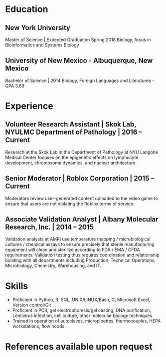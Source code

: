 # Education
## New York University
Master of Science | Expected Graduation Spring 2018
Biology, focus in Bioinformatics and Systems Biology 

## University of New Mexico - Albuquerque, New Mexico
Bachelor of Science | 2014
Biology, Foreign Languages and Literatures - GPA 3.69

# Experience
## Volunteer Research Assistant | Skok Lab, NYULMC Department of Pathology | 2016 – Current
Research at the Skok Lab in the Department of Pathology at NYU Langone Medical Center focuses on the epigenetic effects on lymphocyte development, chromosome dynamics, and nuclear architecture.

## Senior Moderator | Roblox Corporation | 2015 – Current
Moderators review user-generated content uploaded to the video game to ensure that users are not 	violating the Roblox terms of service.

## Associate Validation Analyst | Albany Molecular Research, Inc. | 2014 – 2015
Validation analysts at AMRI use temperature mapping / microbiological cultures / chemical assays to ensure precisely that sterile manufacturing equipment will clean and sterilize according to FDA / EMA / CFDA requirements. Validation testing thus requires coordination and relationship building with all departments including Production, Technical Operations, Microbiology, Chemistry, Warehousing, and IT.

# Skills
* Proficient in Python, R, SQL, UNIX/LINUX/Bash, C, Microsoft Excel, Version control/Git
* Proficient in PCR, gel electrophoresis/gel casting, DNA purification, Lentivirus infection, cell culture, other molecular biology techniques
* Trained in operation of autoclaves, micropipettes, thermocouples, HEPA workstations, flow hoods

# References available upon request
